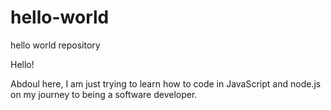 # hello-world
hello world repository

Hello!

Abdoul here, I am just trying to learn how to code in JavaScript and node.js on my journey to being a software developer.
